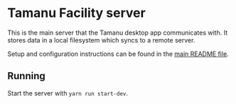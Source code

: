 # Tamanu Facility server

This is the main server that the Tamanu desktop app communicates with. It stores data in a local
filesystem which syncs to a remote server.

Setup and configuration instructions can be found in the [main README file](../../README.md).

## Running

Start the server with `yarn run start-dev`.
